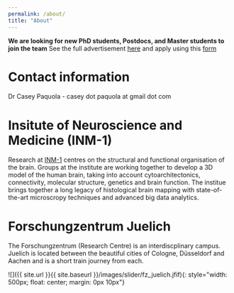 ```yaml
---
permalink: /about/
title: "About"
---
```


**We are looking for new PhD students, Postdocs, and Master students to join the team** 
See the full advertisement [here](https://github.com/multiscale-neuroanatomy/multiscale-neuroanatomy.github.io/blob/master/Ausschreibung_PhD.pdf) and apply using this [form](https://www.fz-juelich.de/portal/EN/Careers/application/_node.html?cms_hre_link_id=oh1wsgAdJZQXLhy1&cms_lang=en)


# Contact information
Dr Casey Paquola - casey dot paquola at gmail dot com


# Insitute of Neuroscience and Medicine (INM-1)
Research at [INM-1](https://www.fz-juelich.de/inm/inm-1/EN/Home/home_node.html) centres on the structural and functional organisation of the brain. Groups at the institute are working together to develop a 3D model of the human brain, taking into account cytoarchitectonics, connectivity, molecular structure, genetics and brain function. The institue brings together a long legacy of histological brain mapping with state-of-the-art microscropy techniques and advanced big data analytics.


# Forschungzentrum Juelich
The Forschungzentrum (Research Centre) is an interdiscplinary campus. Juelich is located between the beautiful cities of Cologne, Düsseldorf and Aachen and is a short train journey from each. 

![]({{ site.url }}{{ site.baseurl }}/images/slider/fz_juelich.jfif){: style="width: 500px; float: center; margin: 0px  10px"}





